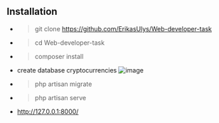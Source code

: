 ## Installation

- >git clone https://github.com/ErikasUlys/Web-developer-task
- >cd Web-developer-task
- >composer install
- create database cryptocurrencies
![image](https://user-images.githubusercontent.com/45939026/215486909-1558302a-d836-4e1c-993a-62ffb3c1569b.png)
- >php artisan migrate
- >php artisan serve
- http://127.0.0.1:8000/
